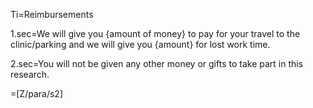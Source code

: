 Ti=Reimbursements

1.sec=We will give you  {amount of money} to pay for your travel to the clinic/parking and we will give you {amount} for lost work time.

2.sec=You will not be given any other money or gifts to take part in this research.

=[Z/para/s2]
